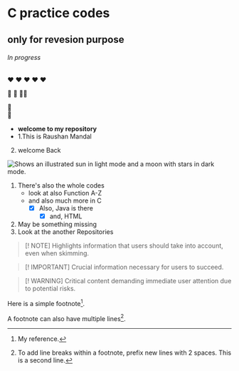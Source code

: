 # C practice codes
## only for revesion purpose
###### In progress
:heart: :heart: :heart: :heart: :heart:

:fu: :middle_finger:
:fu::middle_finger:	

:green_heart:	
:green_heart:

- **welcome to my repository**
- 1.This is Raushan Mandal
2. welcome Back

<picture>
  <source media="(prefers-color-scheme: dark)" srcset="https://user-images.githubusercontent.com/25423296/163456776-7f95b81a-f1ed-45f7-b7ab-8fa810d529fa.png">
  <source media="(prefers-color-scheme: light)" srcset="https://user-images.githubusercontent.com/25423296/163456779-a8556205-d0a5-45e2-ac17-42d089e3c3f8.png">
  <img alt="Shows an illustrated sun in light mode and a moon with stars in dark mode." src="https://user-images.githubusercontent.com/25423296/163456779-a8556205-d0a5-45e2-ac17-42d089e3c3f8.png">
</picture>

1. There's also the whole codes
   - look at also Function A-Z
   - and also much more in C
     - [X] Also, Java is there
          * [x] and, HTML 
1. May be something missing 
9. Look at the another Repositories 




> [! NOTE]
> Highlights information that users should take into account, even when skimming.

> [! IMPORTANT]
> Crucial information necessary for users to succeed.

> [! WARNING]
> Critical content demanding immediate user attention due to potential risks.



Here is a simple footnote[^1].

A footnote can also have multiple lines[^2].

[^1]: My reference.
[^2]: To add line breaks within a footnote, prefix new lines with 2 spaces.
  This is a second line.